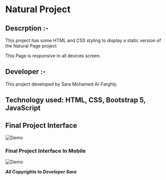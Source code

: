 # Natural Project

## Descrption :-

This project has some HTML and CSS styling to display a static version of the Natural Page project

This Page is responsive in all devices screen.

## Developer :-
This project developed by Sara Mohamed Al-Farghly.

## Technology used: HTML, CSS, Bootstrap 5, JavaScript

## Final Project Interface

![Demo](https://github.com/Sara99Mo/Natural/blob/main/img/Final_Project.gif)

### Final Project Interface In Mobile

![Demo](https://github.com/Sara99Mo/Natural/blob/main/img/Final_Project_responsive.gif)

**_All Copyrights to Developer Sara_**